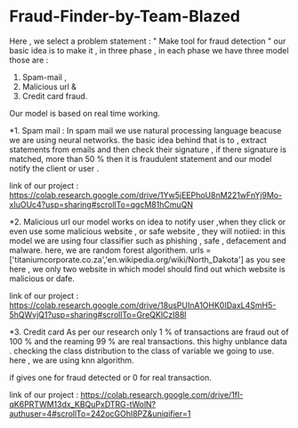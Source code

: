 # Fraud-Finder-by-Team-Blazed

Here , we select a problem statement : " Make tool for fraud detection "
our basic idea is to make it , in three phase , in each phase we have three model those are :
   1. Spam-mail , 
   2. Malicious url &
   3. Credit card fraud.

Our model is based on real time working.

*1. Spam mail :
In spam mail we use natural processing language beacuse we are using neural networks.
the basic idea behind that is to , extract statements from emails and then check their signature , if 
there signature is matched, more than 50 % then it is fraudulent statement and our model notify
the client or user .

link of our project : https://colab.research.google.com/drive/1Yw5jEEPhoU8nM221wFnYj9Mo-xIuOUc4?usp=sharing#scrollTo=qgcM81hCmuQN

*2. Malicious url
our model works on idea to notify user ,when they click or even use some malicious website , or safe website , they will 
notiied:
in this model we are using four classifier such as phishing , safe , defacement and malware.
here, we are random forest algorithem.
urls = ['titaniumcorporate.co.za','en.wikipedia.org/wiki/North_Dakota']
as you see here , we only two website  in which model should find out which website is malicious or dafe.

link of our project : https://colab.research.google.com/drive/18usPUInA1OHK0IDaxL4SmH5-5hQWvjQ1?usp=sharing#scrollTo=GreQKlCzI88l

*3. Credit card 
As per our research only 1 % of transactions are fraud out of 100 % and the reaming 99 % are real transactions.
this highy unblance data .
checking the class distribution to the class of variable we going to use.
here , we are using knn algorithm.

if gives one for fraud detected or 0 for real transaction.   

link of our project : https://colab.research.google.com/drive/1fI-qK6PRTWM13dx_KBQuPxDTRG-tWolN?authuser=4#scrollTo=242ocGOhI8PZ&uniqifier=1

